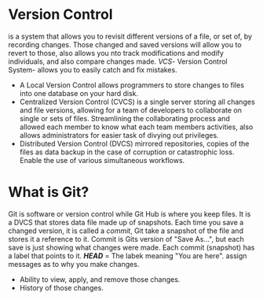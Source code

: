 
# Version Control
is a system that allows you to revisit different versions of a file, or set of, by recording changes.  Those changed and saved versions will allow you to revert to those, also allows you nto track modifications and modify individuals, and also compare changes made.  *VCS*- Version Control System- allows you to easily catch and fix mistakes.
  * A Local Version Control allows programmers to store changes to files into one database on your hard disk.
  * Centralized Version Control (CVCS) is a single server storing all changes and file versions, allowing for a team of developers to collaborate on single or sets of files.  Streamlining the collaborating process and allowed each member to know what each team members activities, also allows administrators for easier task of divying out privileges.
  * Distributed Version Control (DVCS) mirrored repositories, copies of the files as data backup in the case of corruption or catastrophic loss.  Enable the use of various simultaneous workflows.
  
# What is Git?
Git is software or version control while Git Hub is where you keep files.
It is a DVCS that stores data file made up of snapshots.  Each time you save a changed version, it is called a *commit*, Git take a snapshot of the file and stores it a reference to it.  Commit is Gits version of "Save As...", but each save is just showing what changes were made. Each commit (snapshot) has a label that points to it. ***HEAD*** = The labek meaning "You are here".  assign messages as to why you make changes.
* Ability to view, apply, and remove those changes.
* History of those changes.


